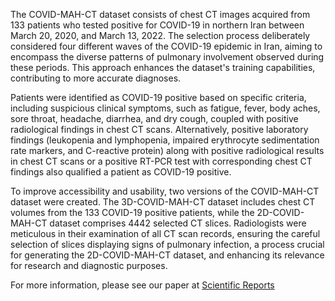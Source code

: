 
The COVID-MAH-CT dataset consists of chest CT images acquired from 133 patients who tested positive for COVID-19 in northern Iran between March 20, 2020, and March 13, 2022. The selection process deliberately considered four different waves of the COVID-19 epidemic in Iran, aiming to encompass the diverse patterns of pulmonary involvement observed during these periods. This approach enhances the dataset's training capabilities, contributing to more accurate diagnoses.

Patients were identified as COVID-19 positive based on specific criteria, including suspicious clinical symptoms, such as fatigue, fever, body aches, sore throat, headache, diarrhea, and dry cough, coupled with positive radiological findings in chest CT scans. Alternatively, positive laboratory findings (leukopenia and lymphopenia, impaired erythrocyte sedimentation rate markers, and C-reactive protein) along with positive radiological results in chest CT scans or a positive RT-PCR test with corresponding chest CT findings also qualified a patient as COVID-19 positive.

To improve accessibility and usability, two versions of the COVID-MAH-CT dataset were created. The 3D-COVID-MAH-CT dataset includes chest CT volumes from the 133 COVID-19 positive patients, while the 2D-COVID-MAH-CT dataset comprises 4442 selected CT slices. Radiologists were meticulous in their examination of all CT scan records, ensuring the careful selection of slices displaying signs of pulmonary infection, a process crucial for generating the 2D-COVID-MAH-CT dataset, and enhancing its relevance for research and diagnostic purposes.

For more information, please see our paper at [Scientific Reports](https://www.nature.com/articles/s41598-023-50742-9)
